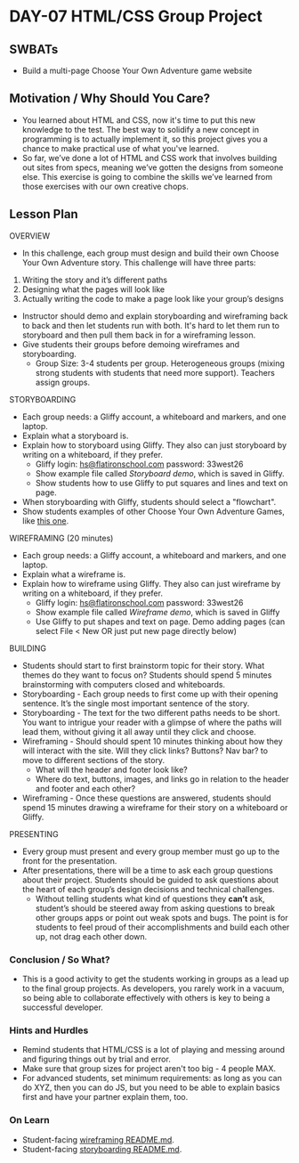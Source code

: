 # DAY-07 HTML/CSS Group Project 

## SWBATs
+ Build a multi-page Choose Your Own Adventure game website

## Motivation / Why Should You Care?
+ You learned about HTML and CSS, now it's time to put this new knowledge to the test. The best way to solidify a new concept in programming is to actually implement it, so this project gives you a chance to make practical use of what you've learned.
+ So far, we’ve done a lot of HTML and CSS work that involves building out sites from specs, meaning we’ve gotten the designs from someone else. This exercise is going to combine the skills we’ve learned from those exercises with our own creative chops.

## Lesson Plan
OVERVIEW
+ In this challenge, each group must design and build their own Choose Your Own Adventure story.  This challenge will have three parts:
1. Writing the story and it’s different paths
2. Designing what the pages will look like
3. Actually writing the code to make a page look like your group’s designs
+ Instructor should demo and explain storyboarding and wireframing back to back and then let students run with both. It's hard to let them run to storyboard and then pull them back in for a wireframing lesson.
+ Give students their groups before demoing wireframes and storyboarding.
  + Group Size: 3-4 students per group. Heterogeneous groups (mixing strong students with students that need more support). Teachers assign groups.

STORYBOARDING 
+ Each group needs: a Gliffy account, a whiteboard and markers, and one laptop.
+ Explain what a storyboard is.
+ Explain how to storyboard using Gliffy. They also can just storyboard by writing on a whiteboard, if they prefer.
  + Gliffy login: hs@flatironschool.com password: 33west26
  + Show example file called _Storyboard demo_, which is saved in Gliffy.
  + Show students how to use Gliffy to put squares and lines and text on page.
+ When storyboarding with Gliffy, students should select a "flowchart".
+ Show students examples of other Choose Your Own Adventure Games, like [this one](http://www.thing.org/projekte/7:9%23/queneau_1.html).

WIREFRAMING (20 minutes)
+ Each group needs: a Gliffy account, a whiteboard and markers, and one laptop.
+ Explain what a wireframe is.
+ Explain how to wireframe using Gliffy. They also can just wireframe by writing on a whiteboard, if they prefer.
  + Gliffy login: hs@flatironschool.com password: 33west26
  + Show example file called _Wireframe demo_, which is saved in Gliffy
  + Use Gliffy to put shapes and text on page. Demo adding pages (can select File < New OR just put new page directly below)


BUILDING
+ Students should start to first brainstorm topic for their story. What themes do they want to focus on? Students should spend 5 minutes brainstorming with computers closed and whiteboards.
+ Storyboarding - Each group needs to first come up with their opening sentence. It’s the single most important sentence of the story.
+ Storyboarding - The text for the two different paths needs to be short. You want to intrigue your reader with a glimpse of where the paths will lead them, without giving it all away until they click and choose.
+ Wireframing - Should should spent 10 minutes thinking about how they will interact with the site. Will they click links? Buttons? Nav bar? to move to different sections of the story.
  + What will the header and footer look like?    
  + Where do text, buttons, images, and links go in relation to the header and footer and each other?
+ Wireframing -  Once these questions are answered, students should spend 15 minutes drawing a wireframe for their story on a whiteboard or Gliffy.

PRESENTING
+ Every group must present and every group member must go up to the front for the presentation. 
+ After presentations, there will be a time to ask each group questions about their project. Students should be guided to ask questions about the heart of each group’s design decisions and technical challenges.
  + Without telling students what kind of questions they **can’t** ask, student’s should be steered away from asking questions to break other groups apps or point out weak spots and bugs. The point is for students to feel proud of their accomplishments and build each other up, not drag each other down. 

### Conclusion / So What?
+ This is a good activity to get the students working in groups as a lead up to the final group projects. As developers, you rarely work in a vacuum, so being able to collaborate effectively with others is key to being a successful developer.

### Hints and Hurdles
+ Remind students that HTML/CSS is a lot of playing and messing around and figuring things out by trial and error.
+ Make sure that group sizes for project aren't too big - 4 people MAX.
+ For advanced students, set minimum requirements: as long as you can do XYZ, then you can do JS, but you need to be able to explain basics first and have your partner explain them, too.

### On Learn
+ Student-facing [wireframing README.md](https://github.com/learn-co-curriculum/hs-wireframing).
+ Student-facing [storyboarding README.md](https://github.com/learn-co-curriculum/hs-storyboarding).